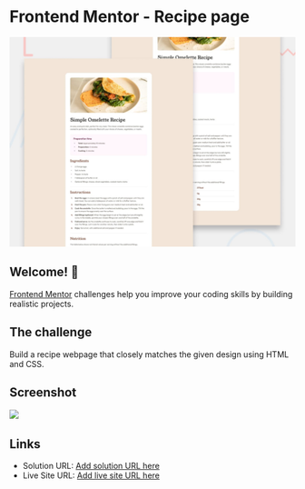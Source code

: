 # Frontend Mentor - Recipe page

![Design preview for the Recipe page coding challenge](./preview.jpg)

## Welcome! 👋

[Frontend Mentor](https://www.frontendmentor.io) challenges help you improve your coding skills by building realistic projects.


## The challenge

Build a recipe webpage that closely matches the given design using HTML and CSS.

## Screenshot

![](assets/images/mypreview.png)

## Links

- Solution URL: [Add solution URL here](https://github.com/dulmisliyanage/Recipe-page)
- Live Site URL: [Add live site URL here](https://dulmisliyanage.github.io/Recipe-page/)

